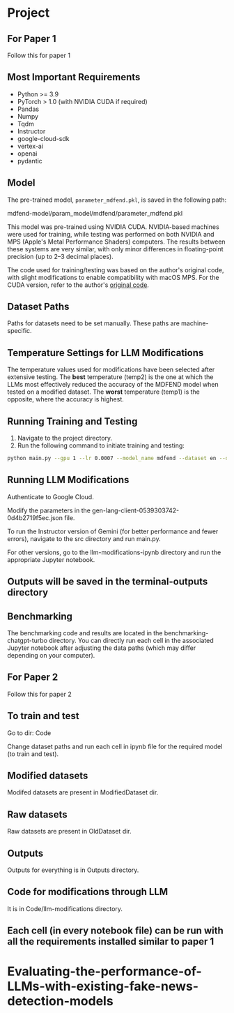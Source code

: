 # Project

## For Paper 1

Follow this for paper 1

## Most Important Requirements

- Python >= 3.9
- PyTorch > 1.0 (with NVIDIA CUDA if required)
- Pandas
- Numpy
- Tqdm
- Instructor
- google-cloud-sdk
- vertex-ai
- openai
- pydantic

## Model

The pre-trained model, `parameter_mdfend.pkl`, is saved in the following path:

mdfend-model/param_model/mdfend/parameter_mdfend.pkl

This model was pre-trained using NVIDIA CUDA. NVIDIA-based machines were used for training, while testing was performed on both NVIDIA and MPS (Apple's Metal Performance Shaders) computers. The results between these systems are very similar, with only minor differences in floating-point precision (up to 2–3 decimal places).

The code used for training/testing was based on the author's original code, with slight modifications to enable compatibility with macOS MPS. For the CUDA version, refer to the author's [original code](https://github.com/ICTMCG/M3FEND/blob/main/models/mdfend.py).

## Dataset Paths

Paths for datasets need to be set manually. These paths are machine-specific.

## Temperature Settings for LLM Modifications

The temperature values used for modifications have been selected after extensive testing. The **best** temperature (temp2) is the one at which the LLMs most effectively reduced the accuracy of the MDFEND model when tested on a modified dataset. The **worst** temperature (temp1) is the opposite, where the accuracy is highest.

## Running Training and Testing

1. Navigate to the project directory.
2. Run the following command to initiate training and testing:

```bash
python main.py --gpu 1 --lr 0.0007 --model_name mdfend --dataset en --domain_num 3

```

## Running LLM Modifications

Authenticate to Google Cloud.

Modify the parameters in the gen-lang-client-0539303742-0d4b2719f5ec.json file.

To run the Instructor version of Gemini (for better performance and fewer errors), navigate to the src directory and run main.py.

For other versions, go to the llm-modifications-ipynb directory and run the appropriate Jupyter notebook.

## Outputs will be saved in the terminal-outputs directory

## Benchmarking

The benchmarking code and results are located in the benchmarking-chatgpt-turbo directory. You can directly run each cell in the associated Jupyter notebook after adjusting the data paths (which may differ depending on your computer).

## For Paper 2

Follow this for paper 2

## To train and test

Go to dir: Code

Change dataset paths and run each cell in ipynb file for the required model (to train and test).

## Modified datasets

Modifed datasets are present in ModifiedDataset dir.

## Raw datasets

Raw datasets are present in OldDataset dir.

## Outputs

Outputs for everything is in Outputs directory.

## Code for modifications through LLM

It is in Code/llm-modifications directory.

## Each cell (in every notebook file) can be run with all the requirements installed similar to paper 1
# Evaluating-the-performance-of-LLMs-with-existing-fake-news-detection-models
